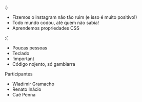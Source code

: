 :)
- Fizemos o instagram não tão ruim (e isso é muito positivo!)
- Todo mundo codou, até quem não sabia!
- Aprendemos propriedades CSS

:(
- Poucas pessoas
- Teclado
- !important
- Código nojento, só gambiarra

Participantes
- Wladimir Gramacho
- Renato Inácio
- Caê Penna
